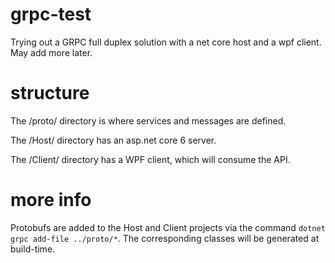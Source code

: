 # grpc-test
Trying out a GRPC full duplex solution with a net core host and a wpf client. May add more later.

# structure
The /proto/ directory is where services and messages are defined.

The /Host/ directory has an asp.net core 6 server.

The /Client/ directory has a WPF client, which will consume the API.

# more info
Protobufs are added to the Host and Client projects via the command `dotnet grpc add-file ../proto/*`. The corresponding classes will be generated at build-time.
